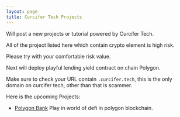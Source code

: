 ```yaml
---
layout: page
title: Curcifer Tech Projects
---
```


Will post a new projects or tutorial powered by Curcifer Tech.

All of the project listed here which contain crypto element is high risk.

Please try with your comfortable risk value.

Next will deploy playful lending yield contract on chain Polygon.

Make sure to check your URL contain `.curcifer.tech`, this is the only domain on curcifer tech, other than that is scammer.


Here is the upcoming Projects:

- [Polygon Bank][polygonyield-site] Play in world of defi in polygon blockchain.

[polygonyield-site]: https://polygonyield.curcifer.tech
